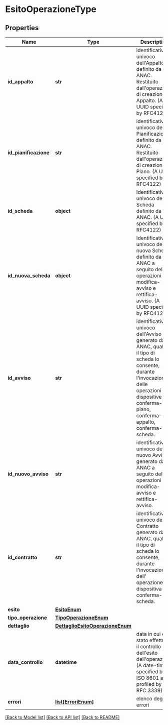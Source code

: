 # EsitoOperazioneType

## Properties
Name | Type | Description | Notes
------------ | ------------- | ------------- | -------------
**id_appalto** | **str** | identificativo univoco dell&#x27;Appalto definito da ANAC. Restituito dall&#x27;operazione di creazione Appalto. (A UUID specified by RFC4122) | [optional] 
**id_pianificazione** | **str** | identificativo univoco della Pianificazione definito da ANAC. Restituito dall&#x27;operazione di creazione Piano. (A UUID specified by RFC4122) | [optional] 
**id_scheda** | **object** | Identificativo univoco della Scheda definito da ANAC. (A UUID specified by RFC4122) | [optional] 
**id_nuova_scheda** | **object** | Identificativo univoco della nuova Scheda definito da ANAC a seguito delle operazioni di modifica-avviso e rettifica-avviso. (A UUID specified by RFC4122) | [optional] 
**id_avviso** | **str** | identificativo univoco dell&#x27;Avviso generato da ANAC, qualora il tipo di scheda lo consente, durante l&#x27;invocazione delle operazioni dispositive conferma-piano, conferma-appalto, conferma-scheda. | [optional] 
**id_nuovo_avviso** | **str** | identificativo univoco del nuovo Avviso generato da ANAC a seguito delle operazioni di modifica-avviso e rettifica-avviso. | [optional] 
**id_contratto** | **str** | identificativo univoco del Contratto generato da ANAC, qualora il tipo di scheda lo consente, durante l&#x27;invocazione dell&#x27; operazione dispositiva conferma-scheda. | [optional] 
**esito** | [**EsitoEnum**](EsitoEnum.md) |  | [optional] 
**tipo_operazione** | [**TipoOperazioneEnum**](TipoOperazioneEnum.md) |  | [optional] 
**dettaglio** | [**DettaglioEsitoOperazioneEnum**](DettaglioEsitoOperazioneEnum.md) |  | [optional] 
**data_controllo** | **datetime** | data in cui è stato effettuato il controllo dell&#x27;esito dell&#x27;operazione (A date-time specified by ISO 8601 as profiled by RFC 3339) | [optional] 
**errori** | [**list[ErroriEnum]**](ErroriEnum.md) | elenco degli errori | [optional] 

[[Back to Model list]](../README.md#documentation-for-models) [[Back to API list]](../README.md#documentation-for-api-endpoints) [[Back to README]](../README.md)

